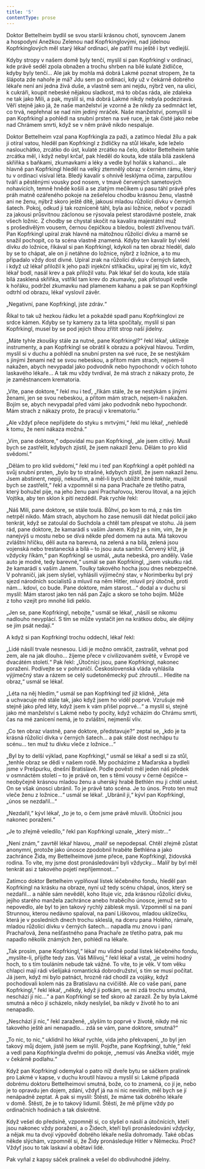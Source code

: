 ```yaml
---
title: '5'
contentType: prose
---
```


<section>

Doktor Bettelheim bydlil se svou starší krásnou chotí, synovcem Janem a hospodyní Anežkou Zelenou nad Kopfrkinglovými, nad jídelnou Kopfrkinglových měl starý lékař ordinaci, ale patřil mu ještě i byt vedlejší.

Kdyby stropy v našem domě byly tenčí, myslil si pan Kopfrkingl v ordinaci, kde právě seděl zpola obnažen a trochu shrben na bílé kulaté židličce, kdyby byly tenčí… Ale jak by mohla má dobrá Lakmé poznat stropem, že ta šlápota zde nahoře je má? Jdu sem po ordinaci, kdy už v čekárně dobrého lékaře není ani jedna živá duše, a vlastně sem ani nejdu, nýbrž ven, na ulici, k cukráři, koupit nebeské nějakou sladkost, má to občas ráda, ale zdaleka ne tak jako Mili, a pak, myslil si, má dobrá Lakmé nikdy nebyla podezíravá. Věří stejně jako já, že naše manželství je vzorné a že nikdy za sedmnáct let, co trvá, nepřehnal se nad ním jediný mráček. Naše manželství, pomyslil si pan Kopfrkingl a pohlédl na snubní prsten na své ruce, je tak čisté jako nebe nad Chrámem smrti, když se v něm právě nikdo nespaluje.

Doktor Bettelheim vzal pana Kopfrkingla za paži, a zatímco hledal žílu a pak ji otíral vatou, hleděl pan Kopfrkingl z židličky na stůl lékaře, kde leželo naslouchátko, zrcátko do úst, kulaté zrcátko na čelo, doktor Bettelheim tahle zrcátka měl, i když nebyl krčař, pak hleděl do kouta, kde stála bílá zasklená skříňka s baňkami, zkumavkami a léky a vedle byl hořák s kahanci… ale hlavně pan Kopfrkingl hleděl na velký ztemnělý obraz v černém rámu, který tu v ordinaci visíval léta. Bledý kavalír s ohnivě lesklýma očima, zarputilou tváří a pěstěnými vousky pod nosem, v tmavě červených sametových nohavicích, temně hnědé košili a se zlatým mečíkem u pasu táhl právě přes práh matně ozářeného pokoje na zešeřelou chodbu krásnou ženu, vlastně ani ne ženu, nýbrž skoro ještě dítě, jakousi mladou růžolící dívku v černých šatech. Pokoj, odkud ji tak rozníceně táhl, byla asi ložnice, neboť v pozadí za jakousi průsvitnou záclonou se rýsovala pelest starodávné postele, znak všech ložnic. Z chodby se chystal skočit na kavalíra majestátní muž s prošedivělým vousem, černou čepičkou a bledou, bolestí zkřivenou tváří. Pan Kopfrkingl upíral zrak hlavně na mátožnou růžolící dívku a marně se snažil pochopit, co ta scéna vlastně znamená. Kdyby ten kavalír byl vlekl dívku _do_ ložnice, říkával si pan Kopfrkingl, kdykoli na ten obraz hleděl, dalo by se to chápat, ale on ji netáhne do ložnice, nýbrž z ložnice, a to mu připadalo vždy dost divné. Upíral zrak na růžolící dívku v černých šatech, i když už lékař přiložil k jeho paži injekční stříkačku, upíral jej tím víc, když lékař bodl, nasál krev a pak přiložil vatu. Pak lékař šel do kouta, kde stála bílá zasklená skříňka, vstříkl tam krev do zkumavky, pak přistoupil vedle k hořáku, podržel zkumavku nad plamenem kahanu a pak se pan Kopfrkingl odtrhl od obrazu, lékař vyslovil závěr.

„Negativní, pane Kopfrkingl, jste zdráv.“

Říkal to tak už hezkou řádku let a pokaždé spadl panu Kopfr­kinglovi ze srdce kámen. Kdyby se ty kameny za ta léta spočítaly, myslil si pan Kopfrkingl, musel by se pod jejich tíhou zřítit strop naší jídelny.

„Máte tyhle zkoušky stále za nutné, pane Kopfrkingl?“ řekl lékař, uklízeje instrumenty, a pan Kopfrkingl se obrátil k obrazu a pokýval hlavou. Tvrdím, myslil si v duchu a pohlédl na snubní prsten na své ruce, že se nestýkám s jinými ženami než se svou nebeskou, a přitom mám strach, nejsem-li nakažen, abych nevypadal jako podvodník nebo hypochondr v očích tohoto laskavého lékaře… A tak mu vždy tvrdíval, že má strach z nákazy proto, že je zaměstnancem krematoria.

„Víte, pane doktore,“ řekl mu i teď, „říkám stále, že se nestýkám s jinými ženami, jen se svou nebeskou, a přitom mám strach, nejsem-li nakažen. Bojím se, abych nevypadal před vámi jako podvodník nebo hypochondr. Mám strach z nákazy proto, že pracuji v krematoriu.“

„Ale vždyť přece nepřijdete do styku s mrtvými,“ řekl mu lékař, „nehledě k tomu, že není nákaza možná.“

„Vím, pane doktore,“ odpovídal mu pan Kopfrkingl, „ale jsem citlivý. Musil bych se zastřelit, kdybych zjistil, že jsem nakazil ženu. Dělám to pro klid svědomí.“

„Dělám to pro klid svědomí,“ řekl mu i teď pan Kopfrkingl a opět pohlédl na svůj snubní prsten, „bylo by to strašné, kdybych zjistil, že jsem nakazil ženu. Jsem abstinent, nepiji, nekouřím, a měl-li bych ublížit ženě _takhle_, musil bych se zastřelit,“ řekl a vzpomněl si na pana Prachaře ze třetího patra, který bohužel pije, na jeho ženu paní Prachařovou, kterou litoval, a na jejich Vojtíka, aby ten sklon k pití nezdědil. Pak rychle řekl:

„Náš Mili, pane doktore, se stále toulá. Bůhví, po kom to má, z nás tím netrpěl nikdo. Mám strach, abychom ho zase nemusili dát hledat policií jako tenkrát, když se zatoulal do Suchdola a chtěl tam přespat ve stohu. Já jsem rád, pane doktore, že kamarádí s vaším Janem. Když je s ním, vím, že je nanejvýš u mostu nebo se dívá někde před domem na auta. Má takovou zvláštní hříčku, dělí auta na barevná, na zelená a na bílá, zelená jsou vojenská nebo trestanecká a bílá – to jsou auta sanitní. Červený kříž, já vždycky říkám,“ pan Kopfrkingl se usmál, „auta nebeská, pro anděly. Vaše auto je modré, tedy barevné,“ usmál se pan Kopfrkingl, „jsem vskutku rád. že kamarádí s vaším Janem. Toulky takového hocha jsou dnes nebezpečné. V pohraničí, jak jsem slyšel, vyhlásili výjimečný stav, v Norimberku byl prý sjezd národních socialistů a mluvil na něm Hitler, mluvil prý útočně, proti nám… kdoví, co bude. Pane doktore, mám starost…“ dodal a v duchu si myslil: Mám starost jako ten náš pan Zajíc a skoro se toho bojím. Může z toho vzejít pro mnohé lidi peklo.

„Jen se, pane Kopfrkingl, nebojte,“ usmál se lékař, „násilí se nikomu nadlouho nevyplácí. S tím se může vystačit jen na krátkou dobu, ale dějiny se jím psát nedají.“

A když si pan Kopfrkingl trochu oddechl, lékař řekl:

„Lidé násilí trvale nesnesou. Lidi je možno omráčit, zastrašit, vehnat pod zem, ale na jak dlouho… žijeme přece v civilizovaném světě, v Evropě ve dvacátém století.“ Pak řekl: „Útočníci jsou, pane Kopfrkingl, nakonec poraženi. Podívejte se v pohraničí. Československá vláda vyhlásila výjimečný stav a rázem se celý sudetoněmecký puč zhroutil… Hledíte na obraz,“ usmál se lékař.

„Léta na něj hledím,“ usmál se pan Kopfrkingl teď již klidně, „léta a uchvacuje mě stále tak, jako když jsem ho viděl poprvé. Vzrušuje mě stejně jako před léty, když jsem k vám přišel poprvé…“ a myslil si, stejně jako mé manželství s Lakmé nebo ty pocity, když vcházím do Chrámu smrti, čas na mé zanícení nemá, je to zvláštní, nejmenší vliv.

„Co ten obraz vlastně, pane doktore, představuje?“ zeptal se, „kdo je ta krásná růžolící dívka v černých šatech… a pak stále dost nechápu tu scénu… ten muž tu dívku vleče z ložnice…“

„Byl by to delší výklad, pane Kopfrkingl,“ usmál se lékař a sedl si za stůl, „tenhle obraz se dědí v našem rodě. My pocházíme z Maďarska a bydleli jsme v Prešpurku, dnešní Bratislavě. Podle pověsti měl jeden náš předek v osmnáctém století – to je právě on, ten s těmi vousy v černé čepičce – neobyčejně krásnou mladou ženu a uherský hrabě Bethlén mu ji chtěl unést. On se však únosci ubránil. To je právě tato scéna. Je to únos. Proto ten muž vleče ženu z ložnice…“ usmál se lékař. „Ubránil ji,“ kývl pan Kopfrkingl, „únos se nezdařil…“

„Nezdařil,“ kývl lékař, „to je to, o čem jsme právě mluvili. Útočníci jsou nakonec poraženi.“

„Je to zřejmě veledílo,“ řekl pan Kopfrkingl uznale, „který mistr…“

„Není znám,“ zavrtěl lékař hlavou, „malíř se nepodepsal. Chtěl zřejmě zůstat anonymní, protože jako únosce zpodobnil hraběte Bethléna a jako zachránce Žida, my Bettelheimové jsme přece, pane Kopfrkingl, židovská rodina. To víte, my jsme dost pronásledováni byli vždycky… Malíř by byl měl tenkrát asi z takového pojetí nepříjemnost…“

Zatímco doktor Bettelheim vyplňoval lístek léčebného fondu, hleděl pan Kopfrkingl na krásku na obraze, nyní už tedy scénu chápal, únos, který se nezdařil… a náhle sám nevěděl, koho lituje víc, zda krásnou růžolící dívku, jejího starého manžela zachránce anebo hraběcího únosce, jemuž se to nepovedlo, ale byl to jen takový rychlý záblesk mysli. Vzpomněl si na paní Strunnou, kterou nedávno spaloval, na paní Liškovou, mladou uklízečku, která je v posledních dnech trochu skleslá, na dceru pana Holého, rámaře, mladou růžolící dívku v černých šatech… napadla mu znovu i paní Prachařová, žena nešťastného pana Prachaře ze třetího patra, pak mu napadlo několik známých žen, pohlédl na lékaře.

„Tak prosím, pane Kopfrkingl,“ lékař mu vlídně podal lístek léčebného fondu, „myslíte-li, přijďte tedy zas. Váš Milivoj,“ řekl lékař a vstal, „je velmi hodný hoch, to s tím touláním nebude tak vážné. To víte, to je věk. V tom věku chlapci mají rádi všelijaká romantická dobrodružství, s tím se musí počítat. Já jsem, když mi bylo patnáct, hrozně rád chodil za vojáky, když pochodovali kolem nás za Bratislavu na cvičiště. Ale co vaše paní, pane Kopfrkingl,“ řekl lékař, „někdy, když ji potkám, se mi zdá trochu smutná, neschází jí nic…“ a pan Kopfrkingl se teď skoro až zarazil. Že by byla Lakmé smutná a něco jí scházelo, nikdy neslyšel, ba nikdy v životě ho to ani nenapadlo.

„Neschází jí nic,“ řekl zaraženě, „slyším to poprvé v životě, nikdy mě nic takového ještě ani nenapadlo… zdá se vám, pane doktore, smutná?“

„To nic, to nic,“ uklidnil ho lékař rychle, vida jeho překvapení, „to byl jen takový můj dojem, jistě jsem se mýlil. Pojďte, pane Kopfrkingl, tuhle,“ řekl a vedl pana Kopfrkingla dveřmi do pokoje, „nemusí vás Anežka vidět, myje v čekárně podlahu.“

Když pan Kopfrkingl odemykal o patro níž dveře bytu se sáčkem pralinek pro Lakmé v kapse, v duchu kroutil hlavou a myslil si: Lakmé připadá dobrému doktoru Bettelheimovi smutná, bože, co to znamená, co jí je, nebo je to opravdu jen dojem, zdání, vždyť já na ní nic nevidím, měl bych se jí nenápadně zeptat. A pak si myslil: Štěstí, že máme tak dobrého lékaře v domě. Štěstí, že je to takový lidumil. Štěstí, že mě přijme vždy po ordinačních hodinách a tak diskrétně.

Když vešel do předsíně, vzpomněl si, co slyšel o násilí a útočnících, kteří jsou nakonec vždy poraženi, a o Židech, kteří byli pronásledováni _vždycky_, a nějak mu ta dvojí výpověď dobrého lékaře nešla dohromady. Také občas někde slýchám, vzpomněl si, že Židy pronásleduje Hitler v Německu. Proč? Vždyť jsou to tak laskaví a obětaví lidé.

Pak vyňal z kapsy sáček pralinek a vešel do obdivuhodné jídelny.

</section>

